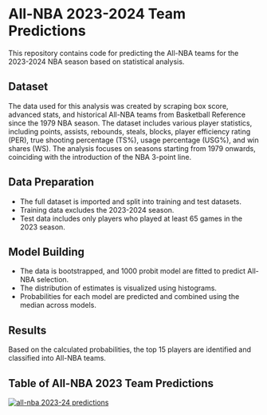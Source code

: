 # All-NBA 2023-2024 Team Predictions

This repository contains code for predicting the All-NBA teams for the 2023-2024 NBA season based on statistical analysis.

## Dataset
The data used for this analysis was created by scraping box score, advanced stats, and historical All-NBA teams from Basketball Reference since the 1979 NBA season. The dataset includes various player statistics, including points, assists, rebounds, steals, blocks, player efficiency rating (PER), true shooting percentage (TS%), usage percentage (USG%), and win shares (WS). The analysis focuses on seasons starting from 1979 onwards, coinciding with the introduction of the NBA 3-point line.

## Data Preparation
- The full dataset is imported and split into training and test datasets.
- Training data excludes the 2023-2024 season.
- Test data includes only players who played at least 65 games in the 2023 season.

## Model Building
- The data is bootstrapped, and 1000 probit model are fitted to predict All-NBA selection.
- The distribution of estimates is visualized using histograms.
- Probabilities for each model are predicted and combined using the median across models.

## Results
Based on the calculated probabilities, the top 15 players are identified and classified into All-NBA teams.

## Table of All-NBA 2023 Team Predictions
[![all-nba 2023-24 predictions](https://github.com/oscaralonso12/All-NBA-teams-prediction/assets/41983149/8562c517-210a-4431-b630-c5115dfa3b9c)](https://github.com/oscaralonso12/All-NBA-teams-prediction/blob/main/2024/all_nba_2024.qmd)

